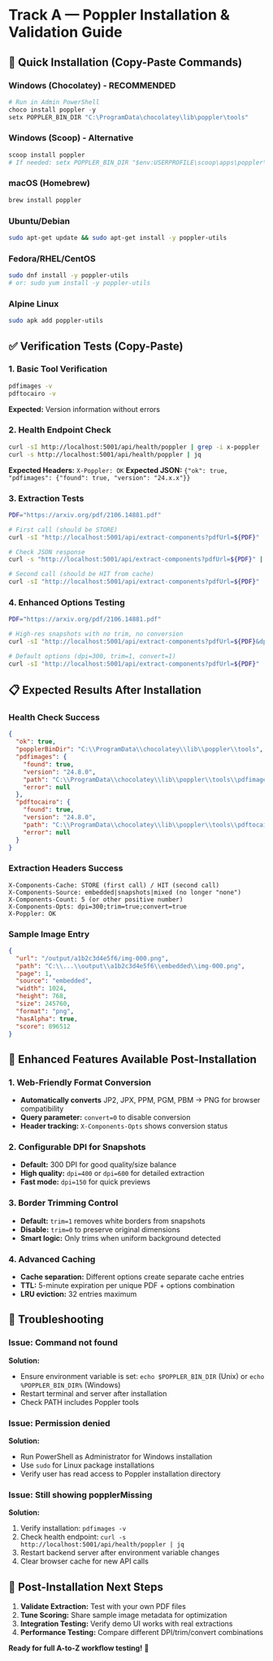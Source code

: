 # Track A — Poppler Installation & Validation Guide

## 🚀 Quick Installation (Copy-Paste Commands)

### Windows (Chocolatey) - **RECOMMENDED**
```powershell
# Run in Admin PowerShell
choco install poppler -y
setx POPPLER_BIN_DIR "C:\ProgramData\chocolatey\lib\poppler\tools"
```

### Windows (Scoop) - Alternative
```powershell
scoop install poppler
# If needed: setx POPPLER_BIN_DIR "$env:USERPROFILE\scoop\apps\poppler\current\bin"
```

### macOS (Homebrew)
```bash
brew install poppler
```

### Ubuntu/Debian
```bash
sudo apt-get update && sudo apt-get install -y poppler-utils
```

### Fedora/RHEL/CentOS
```bash
sudo dnf install -y poppler-utils
# or: sudo yum install -y poppler-utils
```

### Alpine Linux
```bash
sudo apk add poppler-utils
```

## ✅ Verification Tests (Copy-Paste)

### 1. Basic Tool Verification
```bash
pdfimages -v
pdftocairo -v
```
**Expected:** Version information without errors

### 2. Health Endpoint Check
```bash
curl -sI http://localhost:5001/api/health/poppler | grep -i x-poppler
curl -s http://localhost:5001/api/health/poppler | jq
```
**Expected Headers:** `X-Poppler: OK`
**Expected JSON:** `{"ok": true, "pdfimages": {"found": true, "version": "24.x.x"}}`

### 3. Extraction Tests
```bash
PDF="https://arxiv.org/pdf/2106.14881.pdf"

# First call (should be STORE)
curl -sI "http://localhost:5001/api/extract-components?pdfUrl=${PDF}" | grep -i X-Components-

# Check JSON response
curl -s "http://localhost:5001/api/extract-components?pdfUrl=${PDF}" | jq '.source, .popplerMissing, .images | length'

# Second call (should be HIT from cache)
curl -sI "http://localhost:5001/api/extract-components?pdfUrl=${PDF}" | grep -i X-Components-
```

### 4. Enhanced Options Testing
```bash
PDF="https://arxiv.org/pdf/2106.14881.pdf"

# High-res snapshots with no trim, no conversion
curl -sI "http://localhost:5001/api/extract-components?pdfUrl=${PDF}&dpi=400&trim=0&convert=0" | grep -i X-Components-

# Default options (dpi=300, trim=1, convert=1)
curl -sI "http://localhost:5001/api/extract-components?pdfUrl=${PDF}" | grep -i X-Components-
```

## 📋 Expected Results After Installation

### Health Check Success
```json
{
  "ok": true,
  "popplerBinDir": "C:\\ProgramData\\chocolatey\\lib\\poppler\\tools",
  "pdfimages": {
    "found": true,
    "version": "24.8.0",
    "path": "C:\\ProgramData\\chocolatey\\lib\\poppler\\tools\\pdfimages.exe",
    "error": null
  },
  "pdftocairo": {
    "found": true,
    "version": "24.8.0", 
    "path": "C:\\ProgramData\\chocolatey\\lib\\poppler\\tools\\pdftocairo.exe",
    "error": null
  }
}
```

### Extraction Headers Success
```
X-Components-Cache: STORE (first call) / HIT (second call)
X-Components-Source: embedded|snapshots|mixed (no longer "none")
X-Components-Count: 5 (or other positive number)
X-Components-Opts: dpi=300;trim=true;convert=true
X-Poppler: OK
```

### Sample Image Entry
```json
{
  "url": "/output/a1b2c3d4e5f6/img-000.png",
  "path": "C:\\...\\output\\a1b2c3d4e5f6\\embedded\\img-000.png",
  "page": 1,
  "source": "embedded",
  "width": 1024,
  "height": 768,
  "size": 245760,
  "format": "png",
  "hasAlpha": true,
  "score": 896512
}
```

## 🔧 Enhanced Features Available Post-Installation

### 1. Web-Friendly Format Conversion
- **Automatically converts** JP2, JPX, PPM, PGM, PBM → PNG for browser compatibility
- **Query parameter:** `convert=0` to disable conversion
- **Header tracking:** `X-Components-Opts` shows conversion status

### 2. Configurable DPI for Snapshots  
- **Default:** 300 DPI for good quality/size balance
- **High quality:** `dpi=400` or `dpi=600` for detailed extraction
- **Fast mode:** `dpi=150` for quick previews

### 3. Border Trimming Control
- **Default:** `trim=1` removes white borders from snapshots
- **Disable:** `trim=0` to preserve original dimensions
- **Smart logic:** Only trims when uniform background detected

### 4. Advanced Caching
- **Cache separation:** Different options create separate cache entries
- **TTL:** 5-minute expiration per unique PDF + options combination
- **LRU eviction:** 32 entries maximum

## 🚨 Troubleshooting

### Issue: Command not found
**Solution:** 
- Ensure environment variable is set: `echo $POPPLER_BIN_DIR` (Unix) or `echo %POPPLER_BIN_DIR%` (Windows)
- Restart terminal and server after installation
- Check PATH includes Poppler tools

### Issue: Permission denied
**Solution:**
- Run PowerShell as Administrator for Windows installation
- Use `sudo` for Linux package installations
- Verify user has read access to Poppler installation directory

### Issue: Still showing popplerMissing
**Solution:**
1. Verify installation: `pdfimages -v`
2. Check health endpoint: `curl -s http://localhost:5001/api/health/poppler | jq`
3. Restart backend server after environment variable changes
4. Clear browser cache for new API calls

## 🎯 Post-Installation Next Steps

1. **Validate Extraction:** Test with your own PDF files
2. **Tune Scoring:** Share sample image metadata for optimization
3. **Integration Testing:** Verify demo UI works with real extractions
4. **Performance Testing:** Compare different DPI/trim/convert combinations

**Ready for full A-to-Z workflow testing!** 🚀